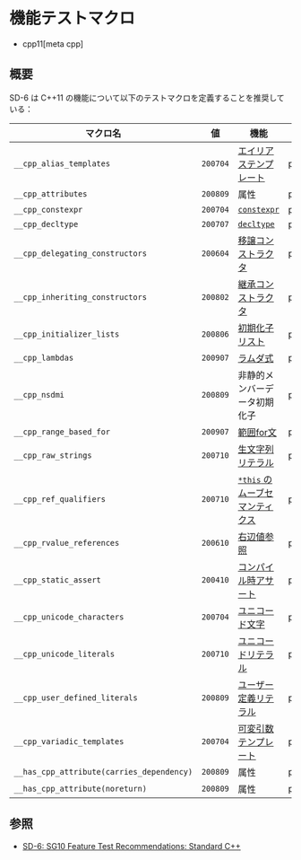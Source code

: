 # 機能テストマクロ
* cpp11[meta cpp]

## 概要

SD-6 は C++11 の機能について以下のテストマクロを定義することを推奨している：

| マクロ名 | 値 | 機能 | ヘッダ |
|----------|----|------|--------|
| `__cpp_alias_templates`                   | `200704` | [エイリアステンプレート](alias_templates.md)     | predefined |
| `__cpp_attributes`                        | `200809` | 属性 | predefined |
| `__cpp_constexpr`                         | `200704` | [`constexpr`](constexpr.md)                      | predefined |
| `__cpp_decltype`                          | `200707` | [`decltype`](decltype.md)                        | predefined |
| `__cpp_delegating_constructors`           | `200604` | [移譲コンストラクタ](delegating_constructors.md) | predefined |
| `__cpp_inheriting_constructors`           | `200802` | [継承コンストラクタ](inheriting_constructors.md) | predefined |
| `__cpp_initializer_lists`                 | `200806` | [初期化子リスト](initializer_lists.md)           | predefined |
| `__cpp_lambdas`                           | `200907` | [ラムダ式](lambda_expressions.md)                | predefined |
| `__cpp_nsdmi`                             | `200809` | 非静的メンバーデータ初期化子                     | predefined |
| `__cpp_range_based_for`                   | `200907` | [範囲for文](range_based_for.md)                  | predefined |
| `__cpp_raw_strings`                       | `200710` | [生文字列リテラル](raw_string_literals.md)       | predefined |
| `__cpp_ref_qualifiers`                    | `200710` | [`*this` のムーブセマンティクス](ref_qualifier_for_this.md) | predefined |
| `__cpp_rvalue_references`                 | `200610` | [右辺値参照](rvalue_ref_and_move_semantics.md)   | predefined |
| `__cpp_static_assert`                     | `200410` | [コンパイル時アサート](static_assert.md)         | predefined |
| `__cpp_unicode_characters`                | `200704` | [ユニコード文字](char16_32.md)                   | predefined |
| `__cpp_unicode_literals`                  | `200710` | [ユニコードリテラル](char16_32.md)               | predefined |
| `__cpp_user_defined_literals`             | `200809` | [ユーザー定義リテラル](user_defined_literals.md) | predefined |
| `__cpp_variadic_templates`                | `200704` | [可変引数テンプレート](variadic_templates.md)    | predefined |
| `__has_cpp_attribute(carries_dependency)` | `200809` | 属性 | predefined |
| `__has_cpp_attribute(noreturn)`           | `200809` | 属性 | predefined |

## 参照
- [SD-6: SG10 Feature Test Recommendations: Standard C++](https://isocpp.org/std/standing-documents/sd-6-sg10-feature-test-recommendations#recs.cpp11)

